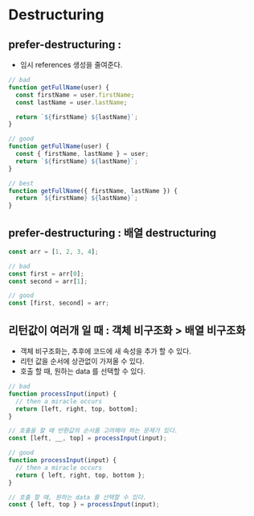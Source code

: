 # Destructuring

## prefer-destructuring :  
- 임시 references 생성을 줄여준다.

```javascript
// bad
function getFullName(user) {
  const firstName = user.firstName;
  const lastName = user.lastName;

  return `${firstName} ${lastName}`;
}

// good
function getFullName(user) {
  const { firstName, lastName } = user;
  return `${firstName} ${lastName}`;
}

// best
function getFullName({ firstName, lastName }) {
  return `${firstName} ${lastName}`;
}
```

## prefer-destructuring : 배열 destructuring
```javascript
const arr = [1, 2, 3, 4];

// bad
const first = arr[0];
const second = arr[1];

// good
const [first, second] = arr;
```

## 리턴값이 여러개 일 때 : 객체 비구조화 > 배열 비구조화
- 객체 비구조화는, 추후에 코드에 새 속성을 추가 할 수 있다.
- 리턴 값을 순서에 상관없이 가져올 수 있다. 
- 호출 할 때, 원하는 data 를 선택할 수 있다.

```javascript
// bad
function processInput(input) {
  // then a miracle occurs
  return [left, right, top, bottom];
}

// 호출을 할 때 반환값의 순서를 고려해야 하는 문제가 있다.
const [left, __, top] = processInput(input);

// good
function processInput(input) {
  // then a miracle occurs
  return { left, right, top, bottom };
}

// 호출 할 때, 원하는 data 를 선택할 수 있다.
const { left, top } = processInput(input);
```
